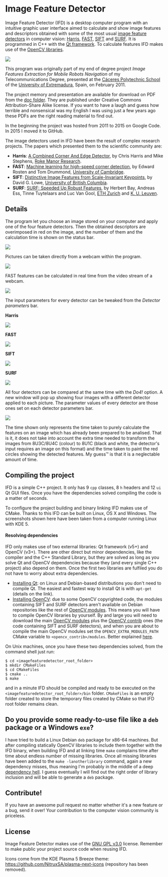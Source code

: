 # Image Feature Detector

Image Feature Detector (IFD) is a desktop computer program with an intuitive graphic user interface aimed to calculate and show image features and descriptors obtained with some of the most usual [image feature detectors](https://en.wikipedia.org/wiki/Feature_detection_%28computer_vision%29) in computer vision: [Harris](https://en.wikipedia.org/wiki/Harris_affine_region_detector), [FAST](https://en.wikipedia.org/wiki/Features_from_accelerated_segment_test), [SIFT](https://en.wikipedia.org/wiki/Scale-invariant_feature_transform) and [SURF](https://en.wikipedia.org/wiki/Speeded_up_robust_features). It is programmed in C++ with the [Qt framework](http://qt.io). To calculate features IFD makes use of the [OpenCV libraries](http://opencv.org).

<img align="center" src="https://github.com/AntonioRedondo/ImageFeatureDetector/raw/master/readmeImages/mainWindow.png" />

This program was originally part of my end of degree project _Image Features Extraction for Mobile Robots Navigation_ of my Telecommunications Degree, presented at the [Cáceres Polytechnic School](https://www.unex.es/conoce-la-uex/centros/epcc) of the [University of Extremadura](http://www.unex.es), Spain, on February 2011.

The project memory and presentation are available for download on PDF from the [doc folder](http://github.com/AntonioRedondo/ImageFeatureDetector/tree/master/doc). They are published under Creative Commons Attribution-Share Alike license. If you want to have a laugh and guess how terrible and nonsensical was my English I was using just a few years ago these PDFs are the right reading material to find out.

In the beginning the project was hosted from 2011 to 2015 on Google Code. In 2015 I moved it to GitHub.

The image detectors used in IFD have been the result of complex research projects. The papers which presented them to the scientific community are:

-  **Harris**: [A Combined Corner And Edge Detector](http://www.bmva.org/bmvc/1988/avc-88-023.pdf), by Chris Harris and Mike Stephens, [Roke Manor Research](http://roke.co.uk).
-  **FAST**: [Machine learning for high-speed corner detection](http://www.edwardrosten.com/work/fast.html), by Edward Rosten and Tom Drummond, [University of Cambridge](http://cam.ac.uk).
-  **SIFT**: [Distinctive Image Features from Scale-Invariant Keypoints](http://www.cs.ubc.ca/~lowe/papers/ijcv04.pdf), by David G. Lowe, [University of British Columbia](http://ubc.ca).
-  **SURF**: [SURF: Speeded Up Robust Features](http://www.vision.ee.ethz.ch/~surf/), by Herbert Bay, Andreas Ess, Tinne Tuytelaars and Luc Van Gool, [ETH Zurich](http://ethz.ch) and [K. U. Leuven](http://kuleuven.be).



## Details

The program let you choose an image stored on your computer and apply one of the four feature detectors. Then the obtained descriptors are overimposed in red on the image, and the number of them and the calculation time is shown on the status bar.

<img align="center" src="https://github.com/AntonioRedondo/ImageFeatureDetector/raw/master/readmeImages/startup.png" />

Pictures can be taken directly from a webcam within the program.

<img align="center" src="https://github.com/AntonioRedondo/ImageFeatureDetector/raw/master/readmeImages/webcam.png" />

FAST features can be calculated in real time from the video stream of a webcam.

<img align="center" src="https://github.com/AntonioRedondo/ImageFeatureDetector/raw/master/readmeImages/fastRT.png" />

The input parameters for every detector can be tweaked from the _Detector parameters_ bar.

**Harris**

<img align="center" src="https://github.com/AntonioRedondo/ImageFeatureDetector/raw/master/readmeImages/barHarris.png" />

**FAST**

<img align="center" src="https://github.com/AntonioRedondo/ImageFeatureDetector/raw/master/readmeImages/barFast.png" />

**SIFT**

<img align="center" src="https://github.com/AntonioRedondo/ImageFeatureDetector/raw/master/readmeImages/barSift.png" />

**SURF**

<img align="center" src="https://github.com/AntonioRedondo/ImageFeatureDetector/raw/master/readmeImages/barSurf.png" />

All four detectors can be compared at the same time with the _Do4!_ option. A new window will pop up showing four images with a different detector applied to each picture. The parameter values of every detector are those ones set on each detector parameters bar.

<img align="center" src="https://github.com/AntonioRedondo/ImageFeatureDetector/raw/master/readmeImages/do4.png" />

The time shown only represents the time taken to purely calculate the features on an image which has already been prepared to be analised. That is it, it does not take into account the extra time needed to transform the images from 8U3C/8U4C (colour) to 8U1C (black and white, the detector's input requires an image on this format) and the time taken to paint the red circles showing the detected features. My guess™ is that it is a neglectable amount of time.



## Compiling the project

IFD is a simple C++ project. It only has 9 `cpp` classes, 8 `h` headers and 12 `ui` Qt GUI files. Once you have the dependencies solved compiling the code is a matter of seconds.

To configure the project building and binary linking IFD makes use of CMake. Thanks to this IFD can be built on Linux, OS X and Windows. The screenshots shown here have been taken from a computer running Linux with KDE 5.

#### Resolving dependencies

IFD only makes use of two external libraries: Qt framework (v5+) and OpenCV (v3+). There are other direct but minor dependencies, like the compiler and the C++ Standard Library, but they are solved as long as you solve Qt and OpenCV dependencies because they (and every single C++ project) also depend on them. Once the first two libraries are fulfiled you do not have to worry about extra dependencies.

- [Installing Qt](http://doc.qt.io/qt-5/linux.html): on Linux and Debian-based distributions you don't need to compile Qt. The easiest and fastest way to install Qt is with `apt-get` (details on the link).
- [Installing OpenCV](http://opencv.org/quickstart.html): due to some OpenCV copyrighted code, the modules containing SIFT and SURF detectors aren't available on Debian repositories like the rest of [OpenCV modules](https://packages.debian.org/search?keywords=opencv). This means you will have to compile OpenCV libraries by yourself. By and large you will need to download the main [OpenCV modules](https://github.com/Itseez/opencv) plus the [OpenCV contrib](https://github.com/Itseez/opencv_contrib) ones (the code containing SIFT and SURF detectors), and when you are about to compile the main OpenCV modules set the `OPENCV_EXTRA_MODULES_PATH` CMake variable to `<opencv_contrib>/modules`. Better explained [here](https://github.com/Itseez/opencv_contrib).

On Unix machines, once you have these two dependencies solved, from the command shell just run:

```
$ cd <imagefeaturedetector_root_folder>
$ mkdir CMakeFiles
$ cd CMakeFiles
$ cmake ..
$ make
```

and in a minute IFD should be compiled and ready to be executed on the `<imagefeaturedetector_root_folder>/bin` folder. `CMakeFiles` is an empty folder created to store the temporary files created by CMake so that IFD root folder remains clean.



## Do you provide some ready-to-use file like a `deb` package or a Windows `exe`?

I have tried to build a Linux Debian `deb` package for x86-64 machines. But after compiling statically OpenCV libraries to include them together with the IFD binary, when building IFD and at linking time `make` complains time after time about endless number of missing libraries. Once all missing libraries have been added to the `make -lanotherlibrary` command, again a new dependency misses, thus meaning I'm probably in the middle of a deep [dependency hell](https://en.wikipedia.org/wiki/Dependency_hell). I guess eventually I will find out the right order of library inclusion and will be able to generate a `deb` package.



## Contribute!

If you have an awesome pull request no matter whether it's a new feature or a bug, send it over! Your contribution to the computer vision community is priceless.



## License

Image Feature Detector makes use of the [GNU GPL v3.0](http://choosealicense.com/licenses/gpl-3.0/) license. Remember to make public your project source code when reusing IFD.

Icons come from the KDE Plasma 5 Breeze theme: https://github.com/NitruxSA/plasma-next-icons (repository has been removed).

